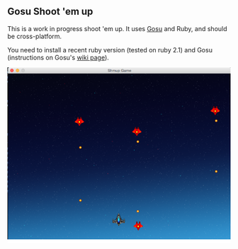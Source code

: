 ## Gosu Shoot 'em up

This is a work in progress shoot 'em up.
It uses [Gosu](https://www.libgosu.org/) and Ruby, and should be cross-platform.

You need to install a recent ruby version (tested on ruby 2.1) and Gosu (instructions on Gosu's [wiki page](https://github.com/gosu/gosu/wiki)).

![Screenshot](wiki/screenshot.png)
